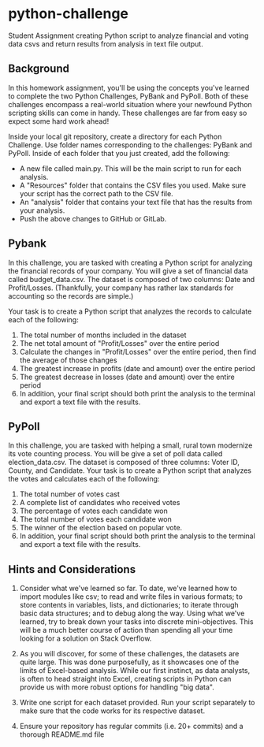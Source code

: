 # python-challenge 

Student Assignment creating Python script to analyze financial and voting data csvs and return results from analysis in text file output.  

## Background ##

In this homework assignment, you'll be using the concepts you've learned to complete the two Python Challenges, PyBank and PyPoll.
Both of these challenges encompass a real-world situation where your newfound Python scripting skills can come in handy. These challenges are far from easy so expect some hard work ahead! 

Inside your local git repository, create a directory for each Python Challenge. Use folder names corresponding to the challenges: PyBank and  PyPoll.
Inside of each folder that you just created, add the following:
  - A new file called main.py. This will be the main script to run for each analysis.
  - A "Resources" folder that contains the CSV files you used. Make sure your script has the correct path to the CSV file.
  - An "analysis" folder that contains your text file that has the results from your analysis.
  - Push the above changes to GitHub or GitLab. 

## Pybank ## 

In this challenge, you are tasked with creating a Python script for analyzing the financial records of your company. You will give a set of financial data called budget_data.csv. The dataset is composed of two columns: Date and Profit/Losses. (Thankfully, your company has rather lax standards for accounting so the records are simple.)

Your task is to create a Python script that analyzes the records to calculate each of the following:
  1. The total number of months included in the dataset
  2. The net total amount of "Profit/Losses" over the entire period
  3. Calculate the changes in "Profit/Losses" over the entire period, then find the average of those changes
  4. The greatest increase in profits (date and amount) over the entire period
  5. The greatest decrease in losses (date and amount) over the entire period
  6. In addition, your final script should both print the analysis to the terminal and export a text file with the results.

## PyPoll ## 

In this challenge, you are tasked with helping a small, rural town modernize its vote counting process.
You will be give a set of poll data called election_data.csv. The dataset is composed of three columns: Voter ID, County, and Candidate. Your task is to create a Python script that analyzes the votes and calculates each of the following:
  1. The total number of votes cast
  2. A complete list of candidates who received votes
  3. The percentage of votes each candidate won
  4. The total number of votes each candidate won
  5. The winner of the election based on popular vote.
  6. In addition, your final script should both print the analysis to the terminal and export a text file with the results.

## Hints and Considerations ## 
  1. Consider what we've learned so far. To date, we've learned how to import modules like csv; to read and write files in various formats; to store contents in variables, lists, and dictionaries; to iterate through basic data structures; and to debug along the way. Using what we've learned, try to break down your tasks into discrete mini-objectives. This will be a much better course of action than spending all your time looking for a solution on Stack Overflow. 
 
  2. As you will discover, for some of these challenges, the datasets are quite large. This was done purposefully, as it showcases one of the limits of Excel-based analysis. While our first instinct, as data analysts, is often to head straight into Excel, creating scripts in Python can provide us with more robust options for handling "big data". 
   
  3. Write one script for each dataset provided. Run your script separately to make sure that the code works for its respective dataset.
  
  4. Ensure your repository has regular commits (i.e. 20+ commits) and a thorough README.md file

